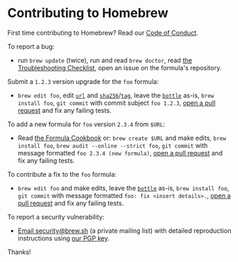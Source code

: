 # Contributing to Homebrew
First time contributing to Homebrew? Read our [Code of Conduct](https://github.com/Homebrew/homebrew/blob/master/CODEOFCONDUCT.md#code-of-conduct).

To report a bug:

- run `brew update` (twice), run and read `brew doctor`, read [the Troubleshooting Checklist](https://github.com/Homebrew/homebrew/blob/master/share/doc/homebrew/Troubleshooting.md#troubleshooting), open an issue on the formula's repository.

Submit a `1.2.3` version upgrade for the `foo` formula:

- `brew edit foo`, edit [`url`](http://www.rubydoc.info/github/Homebrew/homebrew/master/Formula#url-class_method) and [`sha256`](http://www.rubydoc.info/github/Homebrew/homebrew/master/Formula#sha256%3D-class_method)/[`tag`](http://www.rubydoc.info/github/Homebrew/homebrew/master/Formula#url-class_method), leave the [`bottle`](http://www.rubydoc.info/github/Homebrew/homebrew/master/Formula#bottle-class_method) as-is, `brew install foo`, `git commit` with commit subject `foo 1.2.3`, [open a pull request](https://github.com/Homebrew/homebrew/blob/master/share/doc/homebrew/How-To-Open-a-Homebrew-Pull-Request-(and-get-it-merged).md#how-to-open-a-homebrew-pull-request-and-get-it-merged) and fix any failing tests.

To add a new formula for `foo` version `2.3.4` from `$URL`:

- Read [the Formula Cookbook](https://github.com/Homebrew/homebrew/blob/master/share/doc/homebrew/Formula-Cookbook.md#formula-cookbook) or: `brew create $URL` and make edits, `brew install foo`, `brew audit --online --strict foo`, `git commit` with message formatted `foo 2.3.4 (new formula)`, [open a pull request](https://github.com/Homebrew/homebrew/blob/master/share/doc/homebrew/How-To-Open-a-Homebrew-Pull-Request-(and-get-it-merged).md#how-to-open-a-homebrew-pull-request-and-get-it-merged) and fix any failing tests.

To contribute a fix to the `foo` formula:

- `brew edit foo` and make edits, leave the [`bottle`](http://www.rubydoc.info/github/Homebrew/homebrew/master/Formula#bottle-class_method) as-is, `brew install foo`, `git commit` with message formatted `foo: fix <insert details>.`, [open a pull request](https://github.com/Homebrew/homebrew/blob/master/share/doc/homebrew/How-To-Open-a-Homebrew-Pull-Request-(and-get-it-merged).md#how-to-open-a-homebrew-pull-request-and-get-it-merged) and fix any failing tests.

To report a security vulnerability:

- [Email security@brew.sh](mailto:security@brew.sh) (a private mailing list) with detailed reproduction instructions using [our PGP key](https://keybase.io/homebrew/key.asc).

Thanks!
